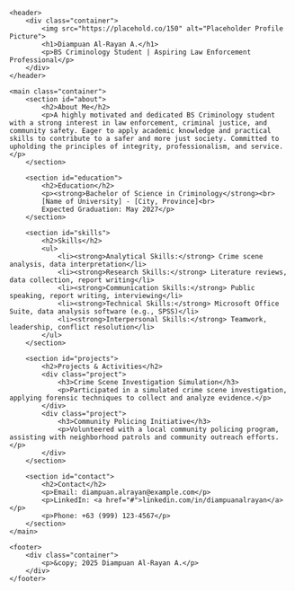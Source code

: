 <!DOCTYPE html>
<html lang="en">
<head>
    <meta charset="UTF-8">
    <meta name="viewport" content="width=device-width, initial-scale=1.0">
    <title>Diampuan Al-Rayan A. - BS Criminology Portfolio</title>
    <link rel="stylesheet" href="styles.css">
    <link rel="stylesheet" href="https://cdnjs.cloudflare.com/ajax/libs/font-awesome/6.0.0/css/all.min.css" integrity="sha512-9usAa10IRO0HhonpyAIVpjrylPvoDwiPUiKdWk5t3PyolY1cOd4DSE0Ga+ri4AuTroPR5aQvXU9xC6qOPnzFeg==" crossorigin="anonymous" referrerpolicy="no-referrer" />
</head>
<body>

    <header>
        <div class="container">
            <img src="https://placehold.co/150" alt="Placeholder Profile Picture">
            <h1>Diampuan Al-Rayan A.</h1>
            <p>BS Criminology Student | Aspiring Law Enforcement Professional</p>
        </div>
    </header>

    <main class="container">
        <section id="about">
            <h2>About Me</h2>
            <p>A highly motivated and dedicated BS Criminology student with a strong interest in law enforcement, criminal justice, and community safety. Eager to apply academic knowledge and practical skills to contribute to a safer and more just society. Committed to upholding the principles of integrity, professionalism, and service.</p>
        </section>

        <section id="education">
            <h2>Education</h2>
            <p><strong>Bachelor of Science in Criminology</strong><br>
            [Name of University] - [City, Province]<br>
            Expected Graduation: May 2027</p>
        </section>

        <section id="skills">
            <h2>Skills</h2>
            <ul>
                <li><strong>Analytical Skills:</strong> Crime scene analysis, data interpretation</li>
                <li><strong>Research Skills:</strong> Literature reviews, data collection, report writing</li>
                <li><strong>Communication Skills:</strong> Public speaking, report writing, interviewing</li>
                <li><strong>Technical Skills:</strong> Microsoft Office Suite, data analysis software (e.g., SPSS)</li>
                <li><strong>Interpersonal Skills:</strong> Teamwork, leadership, conflict resolution</li>
            </ul>
        </section>

        <section id="projects">
            <h2>Projects & Activities</h2>
            <div class="project">
                <h3>Crime Scene Investigation Simulation</h3>
                <p>Participated in a simulated crime scene investigation, applying forensic techniques to collect and analyze evidence.</p>
            </div>
            <div class="project">
                <h3>Community Policing Initiative</h3>
                <p>Volunteered with a local community policing program, assisting with neighborhood patrols and community outreach efforts.</p>
            </div>
        </section>

        <section id="contact">
            <h2>Contact</h2>
            <p>Email: diampuan.alrayan@example.com</p>
            <p>LinkedIn: <a href="#">linkedin.com/in/diampuanalrayan</a></p>
            <p>Phone: +63 (999) 123-4567</p>
        </section>
    </main>

    <footer>
        <div class="container">
            <p>&copy; 2025 Diampuan Al-Rayan A.</p>
        </div>
    </footer>

</body>
</html



